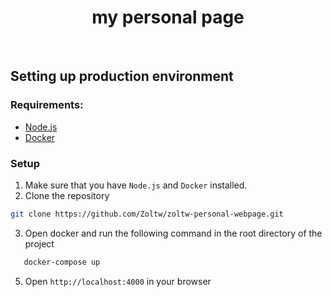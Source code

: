  <h1 align="center">my personal page</h1>
 <br/>

 ## Setting up production environment

 ### Requirements:
 - [Node.js](https://nodejs.org/en/)
 - [Docker](https://www.docker.com/)

 ### Setup

 1. Make sure that you have `Node.js` and `Docker` installed.
 2. Clone the repository
 ```bash
 git clone https://github.com/Zoltw/zoltw-personal-webpage.git
 ```
 3. Open docker and run the following command in the root directory of the project
 ```bash
    docker-compose up
 ```
 5. Open `http://localhost:4000` in your browser

